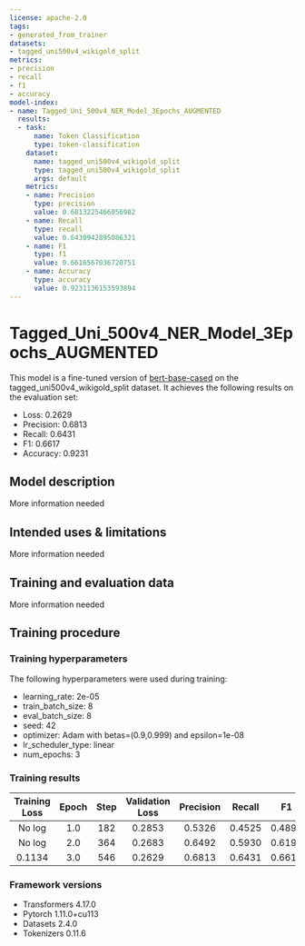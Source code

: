 ```yaml
---
license: apache-2.0
tags:
- generated_from_trainer
datasets:
- tagged_uni500v4_wikigold_split
metrics:
- precision
- recall
- f1
- accuracy
model-index:
- name: Tagged_Uni_500v4_NER_Model_3Epochs_AUGMENTED
  results:
  - task:
      name: Token Classification
      type: token-classification
    dataset:
      name: tagged_uni500v4_wikigold_split
      type: tagged_uni500v4_wikigold_split
      args: default
    metrics:
    - name: Precision
      type: precision
      value: 0.6813225466056982
    - name: Recall
      type: recall
      value: 0.6430942895086321
    - name: F1
      type: f1
      value: 0.6616567036720751
    - name: Accuracy
      type: accuracy
      value: 0.9231136153593894
---
```


<!-- This model card has been generated automatically according to the information the Trainer had access to. You
should probably proofread and complete it, then remove this comment. -->

# Tagged_Uni_500v4_NER_Model_3Epochs_AUGMENTED

This model is a fine-tuned version of [bert-base-cased](https://huggingface.co/bert-base-cased) on the tagged_uni500v4_wikigold_split dataset.
It achieves the following results on the evaluation set:
- Loss: 0.2629
- Precision: 0.6813
- Recall: 0.6431
- F1: 0.6617
- Accuracy: 0.9231

## Model description

More information needed

## Intended uses & limitations

More information needed

## Training and evaluation data

More information needed

## Training procedure

### Training hyperparameters

The following hyperparameters were used during training:
- learning_rate: 2e-05
- train_batch_size: 8
- eval_batch_size: 8
- seed: 42
- optimizer: Adam with betas=(0.9,0.999) and epsilon=1e-08
- lr_scheduler_type: linear
- num_epochs: 3

### Training results

| Training Loss | Epoch | Step | Validation Loss | Precision | Recall | F1     | Accuracy |
|:-------------:|:-----:|:----:|:---------------:|:---------:|:------:|:------:|:--------:|
| No log        | 1.0   | 182  | 0.2853          | 0.5326    | 0.4525 | 0.4893 | 0.8999   |
| No log        | 2.0   | 364  | 0.2683          | 0.6492    | 0.5930 | 0.6198 | 0.9143   |
| 0.1134        | 3.0   | 546  | 0.2629          | 0.6813    | 0.6431 | 0.6617 | 0.9231   |


### Framework versions

- Transformers 4.17.0
- Pytorch 1.11.0+cu113
- Datasets 2.4.0
- Tokenizers 0.11.6
